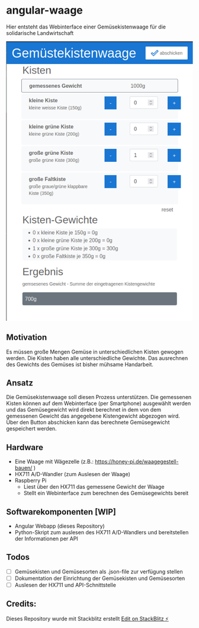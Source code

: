 # angular-waage

Hier entsteht das Webinterface einer Gemüsekistenwaage für die solidarische Landwirtschaft

![Preview](docs/gemuesekistenwaage.png 'Preview Gemüsekistenwaage')

## Motivation

Es müssen große Mengen Gemüse in unterschiedlichen Kisten gewogen werden. Die Kisten haben alle unterschiedliche Gewichte. Das ausrechnen des Gewichts des Gemüses ist bisher mühsame Handarbeit.

## Ansatz

Die Gemüsekistenwaage soll diesen Prozess unterstützen.
Die gemessenen Kisten können auf dem Webinterface (per Smartphone) ausgewählt werden und das Gemüsegewicht wird direkt berechnet in dem von dem gemessenen Gewicht das angegebene Kistengewicht abgezogen wird.
Über den Button abschicken kann das berechnete Gemüsegewicht gespeichert werden.

## Hardware

- Eine Waage mit Wägezelle (z.B.: https://honey-pi.de/waagegestell-bauen/ )
- HX711 A/D-Wandler (zum Auslesen der Waage)
- Raspberry Pi
  - Liest über den HX711 das gemessene Gewicht der Waage
  - Stellt ein Webinterface zum berechnen des Gemüsegewichts bereit

## Softwarekomponenten [WIP]

- Angular Webapp (dieses Repository)
- Python-Skript zum auslesen des HX711 A/D-Wandlers und bereitstellen der Informationen per API


## Todos

- [ ] Gemüsekisten und Gemüsesorten als .json-file zur verfügung stellen
- [ ] Dokumentation der Einrichtung der Gemüsekisten und Gemüsesorten
- [ ] Auslesen der HX711 und API-Schnittstelle
## Credits:

Dieses Repository wurde mit Stackblitz erstellt
[Edit on StackBlitz ⚡️](https://stackblitz.com/edit/angular-qif65x-xsftxj)
